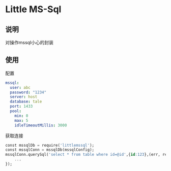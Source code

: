 # Little MS-Sql

## 说明
对操作mssql小心的封装

## 使用

配置
``` yaml
mssql:
  user: abc
  password: "1234"
  server: host
  database: tale
  port: 1433
  pool: 
    min: 0
    max: 5
    idleTimeoutMillis: 3000
```

获取连接

``` sql
const mssqlDb = require('littlemssql');
const mssqlConn = mssqlDb(mssqlConfig);
mssqlConn.querySql('select * from table where id=@id',{id:123},(err, res)=>{
    ...
});
```


